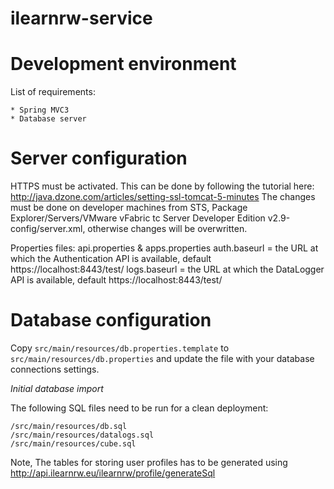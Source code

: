 ilearnrw-service
================

Development environment
=======================

List of requirements:

    * Spring MVC3
    * Database server

Server configuration
======================
HTTPS must be activated. This can be done by following the tutorial here: http://java.dzone.com/articles/setting-ssl-tomcat-5-minutes
The changes must be done on developer machines from STS, Package Explorer/Servers/VMware vFabric tc Server Developer Edition v2.9-config/server.xml, otherwise changes will be overwritten.

Properties files:
api.properties & apps.properties
auth.baseurl = the URL at which the Authentication API is available, default https://localhost:8443/test/
logs.baseurl = the URL at which the DataLogger API is available, default https://localhost:8443/test/

Database configuration
======================

Copy `src/main/resources/db.properties.template` to
`src/main/resources/db.properties` and update the file with your database
connections settings.

*Initial database import*

The following SQL files need to be run for a clean deployment:

    /src/main/resources/db.sql
    /src/main/resources/datalogs.sql
	/src/main/resources/cube.sql

Note, The tables for storing user profiles has to be generated using http://api.ilearnrw.eu/ilearnrw/profile/generateSql
